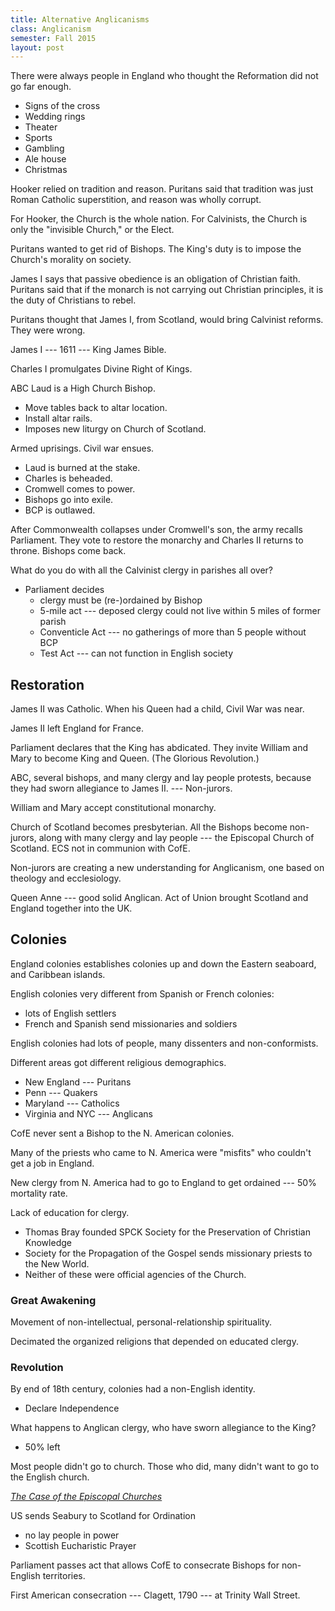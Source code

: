```yaml
---
title: Alternative Anglicanisms
class: Anglicanism
semester: Fall 2015
layout: post
---
```


There were always people in England who thought the Reformation did not go far enough.

 - Signs of the cross
 - Wedding rings
 - Theater
 - Sports
 - Gambling
 - Ale house
 - Christmas

Hooker relied on tradition and reason. Puritans said that tradition was just Roman Catholic superstition, and reason was wholly corrupt.

For Hooker, the Church is the whole nation. For Calvinists, the Church is only the "invisible Church," or the Elect.

Puritans wanted to get rid of Bishops. The King's duty is to impose the Church's morality on society.

James I says that passive obedience is an obligation of Christian faith. Puritans said that if the monarch is not carrying out Christian principles, it is the duty of Christians to rebel.

Puritans thought that James I, from Scotland, would bring Calvinist reforms. They were wrong.

James I --- 1611 --- King James Bible.  

Charles I promulgates Divine Right of Kings.

ABC Laud is a High Church Bishop.

 - Move tables back to altar location.
 - Install altar rails.
 - Imposes new liturgy on Church of Scotland. 

Armed uprisings. Civil war ensues.

 - Laud is burned at the stake.
 - Charles is beheaded.
 - Cromwell comes to power.
 - Bishops go into exile.
 - BCP is outlawed.

After Commonwealth collapses under Cromwell's son, the army recalls Parliament. They vote to restore the monarchy and Charles II returns to throne. Bishops come back.

What do you do with all the Calvinist clergy in parishes all over?

 - Parliament decides
    - clergy must be (re-)ordained by Bishop
    - 5-mile act --- deposed clergy could not live within 5 miles of former parish
    - Conventicle Act --- no gatherings of more than 5 people without BCP
    - Test Act --- can not function in English society


## Restoration

James II was Catholic. When his Queen had a child, Civil War was near.

James II left England for France.

Parliament declares that the King has abdicated. They invite William and Mary to become King and Queen. (The Glorious Revolution.)

ABC, several bishops, and many clergy and lay people protests, because they had sworn allegiance to James II. --- Non-jurors.

William and Mary accept constitutional monarchy.

Church of Scotland becomes presbyterian. All the Bishops become non-jurors, along with many clergy and lay people --- the Episcopal Church of Scotland. ECS not in communion with CofE.

Non-jurors are creating a new understanding for Anglicanism, one based on theology and ecclesiology.

Queen Anne --- good solid Anglican. Act of Union brought Scotland and England together into the UK.

## Colonies

England colonies establishes colonies up and down the Eastern seaboard, and Caribbean islands.

English colonies very different from Spanish or French colonies:

 - lots of English settlers
 - French and Spanish send missionaries and soldiers

English colonies had lots of people, many dissenters and non-conformists.

Different areas got different religious demographics.

 - New England --- Puritans 
 - Penn --- Quakers
 - Maryland --- Catholics
 - Virginia and NYC --- Anglicans

CofE never sent a Bishop to the N. American colonies.

Many of the priests who came to N. America were "misfits" who couldn't get a job in England.

New clergy from N. America had to go to England to get ordained --- 50% mortality rate.

Lack of education for clergy.

 - Thomas Bray founded SPCK Society for the Preservation of Christian Knowledge
 - Society for the Propagation of the Gospel sends missionary priests to the New World.
 - Neither of these were official agencies of the Church.

### Great Awakening

Movement of non-intellectual, personal-relationship spirituality.

Decimated the organized religions that depended on educated clergy.

### Revolution

By end of 18th century, colonies had a non-English identity.

 - Declare Independence

What happens to Anglican clergy, who have sworn allegiance to the King?
 - 50% left

Most people didn't go to church. Those who did, many didn't want to go to the English church.

[_The Case of the Episcopal Churches_](http://anglicanhistory.org/usa/wwhite/case1782.html)

US sends Seabury to Scotland for Ordination

 - no lay people in power
 - Scottish Eucharistic Prayer

Parliament passes act that allows CofE to consecrate Bishops for non-English territories.

First American consecration --- Clagett, 1790 --- at Trinity Wall Street.